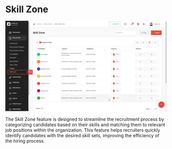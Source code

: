 
# Skill Zone

![alt text](media/image-29.png)

The Skill Zone feature is designed to streamline the recruitment process by categorizing candidates based on their skills and matching them to relevant job positions within the organization. This feature helps recruiters quickly identify candidates with the desired skill sets, improving the efficiency of the hiring process.
